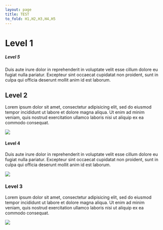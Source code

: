 ```yaml
---
layout: page
title: TEST
to_fold: H1,H2,H3,H4,H5
---
```


<div id='origami'></div>    

# Level 1 #

##### Level 5 #####
Duis aute irure dolor in reprehenderit in voluptate velit esse cillum dolore eu fugiat nulla pariatur. Excepteur sint occaecat cupidatat non proident, sunt in culpa qui officia deserunt mollit anim id est laborum.

## Level 2 ##
Lorem ipsum dolor sit amet, consectetur adipisicing elit, sed do eiusmod tempor incididunt ut labore et dolore magna aliqua. Ut enim ad minim veniam, quis nostrud exercitation ullamco laboris nisi ut aliquip ex ea commodo consequat.

![](http://photography.naturestocklibrary.com/orca-stock-photo.jpg)

#### Level 4 ####
Duis aute irure dolor in reprehenderit in voluptate velit esse cillum dolore eu fugiat nulla pariatur. Excepteur sint occaecat cupidatat non proident, sunt in culpa qui officia deserunt mollit anim id est laborum.

![](http://photography.naturestocklibrary.com/orca-stock-photo.jpg)

### Level 3 ###
Lorem ipsum dolor sit amet, consectetur adipisicing elit, sed do eiusmod tempor incididunt ut labore et dolore magna aliqua. Ut enim ad minim veniam, quis nostrud exercitation ullamco laboris nisi ut aliquip ex ea commodo consequat.

![](http://photography.naturestocklibrary.com/orca-stock-photo.jpg)
